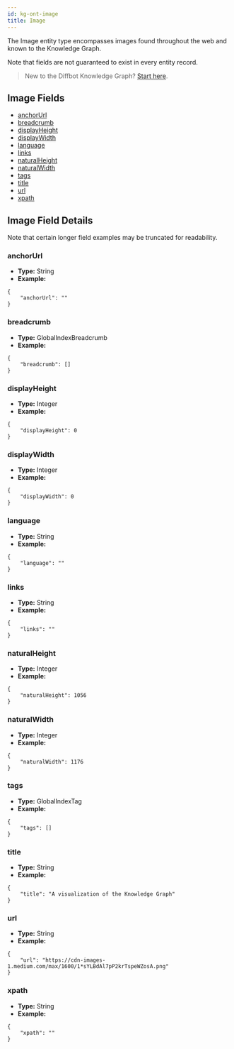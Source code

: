 ```yaml
---
id: kg-ont-image
title: Image
---
```


The Image entity type encompasses images found throughout the web and known to the Knowledge Graph. 

Note that fields are not guaranteed to exist in every entity record.

>New to the Diffbot Knowledge Graph? [Start here](dql-quickstart).

## Image Fields
* [anchorUrl](#anchorurl) 
* [breadcrumb](#breadcrumb) 
* [displayHeight](#displayheight) 
* [displayWidth](#displaywidth) 
* [language](#language) 
* [links](#links) 
* [naturalHeight](#naturalheight) 
* [naturalWidth](#naturalwidth) 
* [tags](#tags) 
* [title](#title) 
* [url](#url) 
* [xpath](#xpath) 

## Image Field Details
Note that certain longer field examples may be truncated for readability.

### anchorUrl
  
* **Type:** String
* **Example:**
```
{
	"anchorUrl": ""
}
```
### breadcrumb
  
* **Type:** GlobalIndexBreadcrumb
* **Example:**
```
{
	"breadcrumb": []
}
```
### displayHeight
  
* **Type:** Integer
* **Example:**
```
{
	"displayHeight": 0
}
```
### displayWidth
  
* **Type:** Integer
* **Example:**
```
{
	"displayWidth": 0
}
```
### language
  
* **Type:** String
* **Example:**
```
{
	"language": ""
}
```
### links
  
* **Type:** String
* **Example:**
```
{
	"links": ""
}
```
### naturalHeight
  
* **Type:** Integer
* **Example:**
```
{
	"naturalHeight": 1056
}
```
### naturalWidth
  
* **Type:** Integer
* **Example:**
```
{
	"naturalWidth": 1176
}
```
### tags
  
* **Type:** GlobalIndexTag
* **Example:**
```
{
	"tags": []
}
```
### title
  
* **Type:** String
* **Example:**
```
{
	"title": "A visualization of the Knowledge Graph"
}
```
### url
  
* **Type:** String
* **Example:**
```
{
	"url": "https://cdn-images-1.medium.com/max/1600/1*sYLBdAl7pP2krTspeWZosA.png"
}
```
### xpath
  
* **Type:** String
* **Example:**
```
{
	"xpath": ""
}
```
